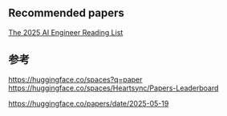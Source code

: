 

## Recommended papers
[The 2025 AI Engineer Reading List](https://www.latent.space/p/2025-papers)

## 参考

<https://huggingface.co/spaces?q=paper>
<https://huggingface.co/spaces/Heartsync/Papers-Leaderboard>

<https://huggingface.co/papers/date/2025-05-19>
